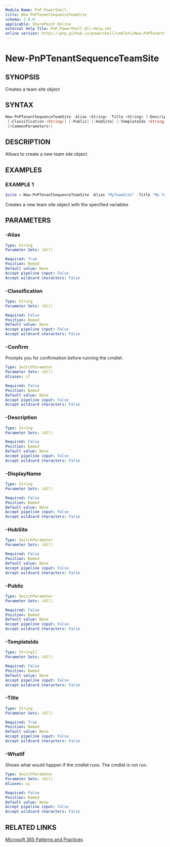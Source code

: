 ```yaml
---
Module Name: PnP.PowerShell
title: New-PnPTenantSequenceTeamSite
schema: 2.0.0
applicable: SharePoint Online
external help file: PnP.PowerShell.dll-Help.xml
online version: https://pnp.github.io/powershell/cmdlets/New-PnPTenantSequenceTeamSite.html
---
```

 
# New-PnPTenantSequenceTeamSite

## SYNOPSIS
Creates a team site object

## SYNTAX

```powershell
New-PnPTenantSequenceTeamSite -Alias <String> -Title <String> [-Description <String>] [-DisplayName <String>]
 [-Classification <String>] [-Public] [-HubSite] [-TemplateIds <String[]>]  
 [<CommonParameters>]
```

## DESCRIPTION

Allows to create a new team site object.

## EXAMPLES

### EXAMPLE 1
```powershell
$site = New-PnPTenantSequenceTeamSite -Alias "MyTeamSite" -Title "My Team Site"
```

Creates a new team site object with the specified variables

## PARAMETERS

### -Alias

```yaml
Type: String
Parameter Sets: (All)

Required: True
Position: Named
Default value: None
Accept pipeline input: False
Accept wildcard characters: False
```

### -Classification

```yaml
Type: String
Parameter Sets: (All)

Required: False
Position: Named
Default value: None
Accept pipeline input: False
Accept wildcard characters: False
```

### -Confirm
Prompts you for confirmation before running the cmdlet.

```yaml
Type: SwitchParameter
Parameter Sets: (All)
Aliases: cf

Required: False
Position: Named
Default value: None
Accept pipeline input: False
Accept wildcard characters: False
```

### -Description

```yaml
Type: String
Parameter Sets: (All)

Required: False
Position: Named
Default value: None
Accept pipeline input: False
Accept wildcard characters: False
```

### -DisplayName

```yaml
Type: String
Parameter Sets: (All)

Required: False
Position: Named
Default value: None
Accept pipeline input: False
Accept wildcard characters: False
```

### -HubSite

```yaml
Type: SwitchParameter
Parameter Sets: (All)

Required: False
Position: Named
Default value: None
Accept pipeline input: False
Accept wildcard characters: False
```

### -Public

```yaml
Type: SwitchParameter
Parameter Sets: (All)

Required: False
Position: Named
Default value: None
Accept pipeline input: False
Accept wildcard characters: False
```

### -TemplateIds

```yaml
Type: String[]
Parameter Sets: (All)

Required: False
Position: Named
Default value: None
Accept pipeline input: False
Accept wildcard characters: False
```

### -Title

```yaml
Type: String
Parameter Sets: (All)

Required: True
Position: Named
Default value: None
Accept pipeline input: False
Accept wildcard characters: False
```

### -WhatIf
Shows what would happen if the cmdlet runs. The cmdlet is not run.

```yaml
Type: SwitchParameter
Parameter Sets: (All)
Aliases: wi

Required: False
Position: Named
Default value: None
Accept pipeline input: False
Accept wildcard characters: False
```

## RELATED LINKS

[Microsoft 365 Patterns and Practices](https://aka.ms/m365pnp)

